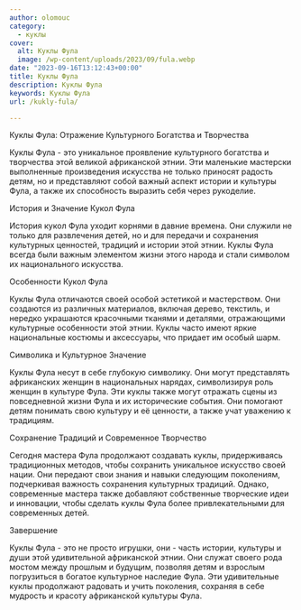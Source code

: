 ```yaml
---
author: olomouc
category:
  - куклы
cover:
  alt: Куклы Фула
  image: /wp-content/uploads/2023/09/fula.webp
date: "2023-09-16T13:12:43+00:00"
title: Куклы Фула
description: Куклы Фула
keywords: Куклы Фула
url: /kukly-fula/

---
```

Куклы Фула: Отражение Культурного Богатства и Творчества

Куклы Фула \- это уникальное проявление культурного богатства и творчества этой великой африканской этнии. Эти маленькие мастерски выполненные произведения искусства не только приносят радость детям, но и представляют собой важный аспект истории и культуры Фула, а также их способность выразить себя через рукоделие.

История и Значение Кукол Фула

История кукол Фула уходит корнями в давние времена. Они служили не только для развлечения детей, но и для передачи и сохранения культурных ценностей, традиций и истории этой этнии. Куклы Фула всегда были важным элементом жизни этого народа и стали символом их национального искусства.

Особенности Кукол Фула

Куклы Фула отличаются своей особой эстетикой и мастерством. Они создаются из различных материалов, включая дерево, текстиль, и нередко украшаются красочными тканями и деталями, отражающими культурные особенности этой этнии. Куклы часто имеют яркие национальные костюмы и аксессуары, что придает им особый шарм.

Символика и Культурное Значение

Куклы Фула несут в себе глубокую символику. Они могут представлять африканских женщин в национальных нарядах, символизируя роль женщин в культуре Фула. Эти куклы также могут отражать сцены из повседневной жизни Фула и их исторические события. Они помогают детям понимать свою культуру и её ценности, а также учат уважению к традициям.

Сохранение Традиций и Современное Творчество

Сегодня мастера Фула продолжают создавать куклы, придерживаясь традиционных методов, чтобы сохранить уникальное искусство своей нации. Они передают свои знания и навыки следующим поколениям, подчеркивая важность сохранения культурных традиций. Однако, современные мастера также добавляют собственные творческие идеи и инновации, чтобы сделать куклы Фула более привлекательными для современных детей.

Завершение

Куклы Фула \- это не просто игрушки, они \- часть истории, культуры и души этой удивительной африканской этнии. Они служат своего рода мостом между прошлым и будущим, позволяя детям и взрослым погрузиться в богатое культурное наследие Фула. Эти удивительные куклы продолжают радовать и учить поколения, сохраняя в себе мудрость и красоту африканской культуры Фула.
